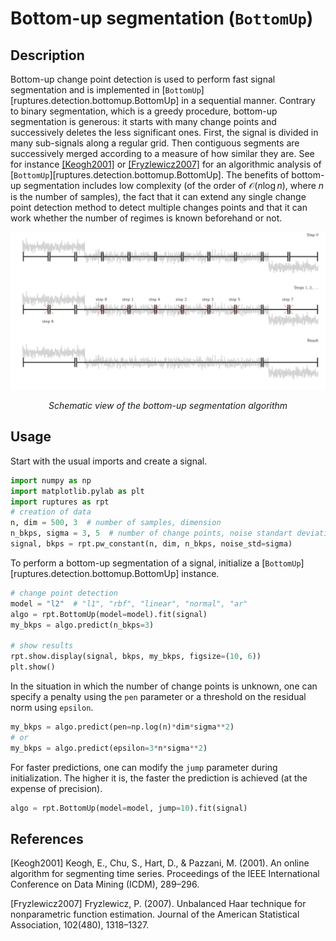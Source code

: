 # Bottom-up segmentation (`BottomUp`)

## Description

Bottom-up change point detection is used to perform fast signal segmentation and is implemented in
[`BottomUp`][ruptures.detection.bottomup.BottomUp] in a sequential manner.
Contrary to binary segmentation, which is a greedy procedure, bottom-up segmentation is generous:
it starts with many change points and successively deletes the less significant ones.
First, the signal is divided in many sub-signals along a regular grid.
Then contiguous segments are successively merged according to a measure of how similar they are.
See for instance [[Keogh2001]](#Keogh2001) or [[Fryzlewicz2007]](#Fryzlewicz2007) for an algorithmic
analysis of [`BottomUp`][ruptures.detection.bottomup.BottomUp].
The benefits of bottom-up segmentation includes low complexity (of the order of
$\mathcal{O}(n\log n)$, where $n$ is the number of samples), the fact that it can extend
any single change point detection method to detect multiple changes points and that it can work
whether the number of regimes is known beforehand or not.

![](../../images/schema_tree.png)
<center><i>Schematic view of the bottom-up segmentation algorithm</i></center>

## Usage

Start with the usual imports and create a signal.

```python
import numpy as np
import matplotlib.pylab as plt
import ruptures as rpt
# creation of data
n, dim = 500, 3  # number of samples, dimension
n_bkps, sigma = 3, 5  # number of change points, noise standart deviation
signal, bkps = rpt.pw_constant(n, dim, n_bkps, noise_std=sigma)
```

To perform a bottom-up segmentation of a signal, initialize a [`BottomUp`][ruptures.detection.bottomup.BottomUp]
instance.

```python
# change point detection
model = "l2"  # "l1", "rbf", "linear", "normal", "ar"
algo = rpt.BottomUp(model=model).fit(signal)
my_bkps = algo.predict(n_bkps=3)

# show results
rpt.show.display(signal, bkps, my_bkps, figsize=(10, 6))
plt.show()
```

In the situation in which the number of change points is unknown, one can specify a penalty using
the `pen` parameter or a threshold on the residual norm using `epsilon`.

```python
my_bkps = algo.predict(pen=np.log(n)*dim*sigma**2)
# or
my_bkps = algo.predict(epsilon=3*n*sigma**2)
```

For faster predictions, one can modify the `jump` parameter during initialization.
The higher it is, the faster the prediction is achieved (at the expense of precision).

```python
algo = rpt.BottomUp(model=model, jump=10).fit(signal)
```

## References


<a id="Keogh2001">[Keogh2001]</a>
Keogh, E., Chu, S., Hart, D., & Pazzani, M. (2001). An online algorithm for segmenting time series. Proceedings of the IEEE International Conference on Data Mining (ICDM), 289–296.

<a id="Fryzlewicz2007">[Fryzlewicz2007]</a>
Fryzlewicz, P. (2007). Unbalanced Haar technique for nonparametric function estimation. Journal of the American Statistical Association, 102(480), 1318–1327.